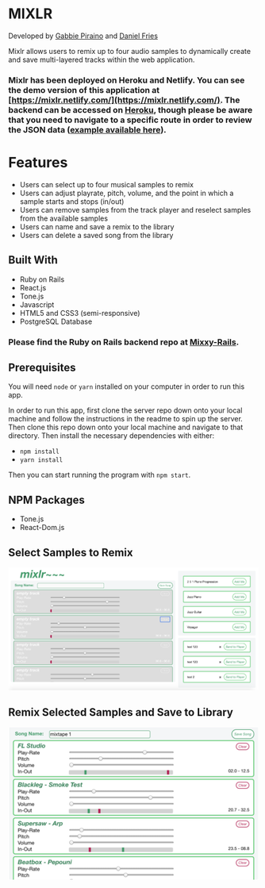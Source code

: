 # MIXLR

Developed by [Gabbie Piraino](https://github.com/pirainogi) and [Daniel Fries](https://github.com/dwfig)

Mixlr allows users to remix up to four audio samples to dynamically create and save multi-layered tracks within the web application.

### Mixlr has been deployed on Heroku and Netlify. You can see the demo version of this application at [https://mixlr.netlify.com/](https://mixlr.netlify.com/). The backend can be accessed on [Heroku](https://mixlr.herokuapp.com), though please be aware that you need to navigate to a specific route in order to review the JSON data ([example available here](https://mixlr.herokuapp.com/api/v1/songs)).

# Features

* Users can select up to four musical samples to remix
* Users can adjust playrate, pitch, volume, and the point in which a sample starts and stops (in/out)
* Users can remove samples from the track player and reselect samples from the available samples
* Users can name and save a remix to the library
* Users can delete a saved song from the library

## Built With

* Ruby on Rails
* React.js
* Tone.js
* Javascript
* HTML5 and CSS3 (semi-responsive)
* PostgreSQL Database

### Please find the Ruby on Rails backend repo at [Mixxy-Rails](https://github.com/pirainogi/mixxy_rails).

## Prerequisites

You will need `node` or `yarn` installed on your computer in order to run this app.

In order to run this app, first clone the server repo down onto your local machine and follow the instructions in the readme to spin up the server. Then clone this repo down onto your local machine and navigate to that directory. Then install the necessary dependencies with either:
* `npm install`
* `yarn install`

Then you can start running the program with `npm start`.

## NPM Packages
* Tone.js
* React-Dom.js

## Select Samples to Remix
![Mixlr](https://raw.githubusercontent.com/dwfig/mixxy_react/master/public/mixlr-unselected.png)

## Remix Selected Samples and Save to Library
![Mixlr Remix](https://raw.githubusercontent.com/dwfig/mixxy_react/master/public/mixlr-selected.png)
